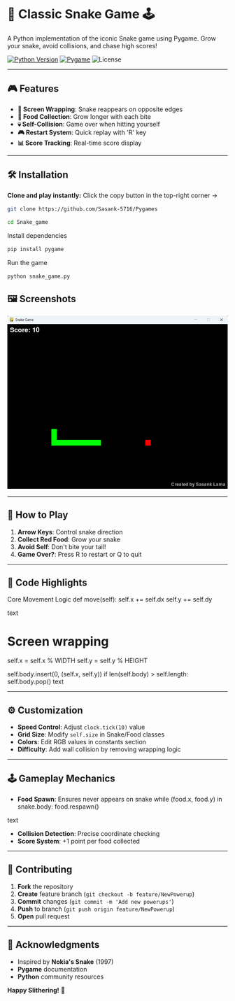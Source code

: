 # 🐍 Classic Snake Game 🕹️

A Python implementation of the iconic Snake game using Pygame. Grow your snake, avoid collisions, and chase high scores!

[![Python Version](https://img.shields.io/badge/Python-3.7+-blue?logo=python)](https://python.org)
[![Pygame](https://img.shields.io/badge/Pygame-2.0+-green?logo=python)](https://pygame.org)
![License](https://img.shields.io/badge/License-MIT-red)

---

## 🎮 Features

- **🔄 Screen Wrapping**: Snake reappears on opposite edges
- **🍎 Food Collection**: Grow longer with each bite
- **💀 Self-Collision**: Game over when hitting yourself
- **🎮 Restart System**: Quick replay with 'R' key
- **📊 Score Tracking**: Real-time score display

---

## 🛠️ Installation

**Clone and play instantly:**
Click the copy button in the top-right corner →
```bash
git clone https://github.com/Sasank-5716/Pygames
```
```bash
cd Snake_game
```

Install dependencies
```bash
pip install pygame
```
Run the game
```bash
python snake_game.py
```

## 🖼️ Screenshots

![Gameplay](Snake_game.png) 

---


## 🚀 How to Play

1. **Arrow Keys**: Control snake direction
2. **Collect Red Food**: Grow your snake
3. **Avoid Self**: Don't bite your tail!
4. **Game Over?**: Press R to restart or Q to quit

---

## 🧠 Code Highlights

Core Movement Logic
def move(self):
self.x += self.dx
self.y += self.dy

text
# Screen wrapping
self.x = self.x % WIDTH
self.y = self.y % HEIGHT

self.body.insert(0, (self.x, self.y))
if len(self.body) > self.length:
    self.body.pop()
text

---

## ⚙️ Customization

- **Speed Control**: Adjust `clock.tick(10)` value
- **Grid Size**: Modify `self.size` in Snake/Food classes
- **Colors**: Edit RGB values in constants section
- **Difficulty**: Add wall collision by removing wrapping logic

---

## 🕹️ Gameplay Mechanics

- **Food Spawn**: Ensures never appears on snake
while (food.x, food.y) in snake.body:
food.respawn()

text
- **Collision Detection**: Precise coordinate checking
- **Score System**: +1 point per food collected

---

## 🤝 Contributing

1. **Fork** the repository
2. **Create** feature branch (`git checkout -b feature/NewPowerup`)
3. **Commit** changes (`git commit -m 'Add new powerups'`)
4. **Push** to branch (`git push origin feature/NewPowerup`)
5. **Open** pull request

---

## 🙌 Acknowledgments

- Inspired by **Nokia's Snake** (1997)
- **Pygame** documentation
- **Python** community resources

**Happy Slithering!** 🚀
